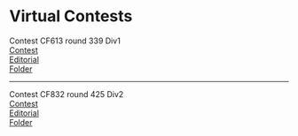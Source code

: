 # Virtual Contests

Contest CF613 round 339 Div1  
[Contest](http://codeforces.com/contest/613)  
[Editorial](http://codeforces.com/blog/entry/22832)  
[Folder](CF613)  

  ---------------------------------  

Contest CF832 round 425 Div2  
[Contest](http://codeforces.com/contest/832)  
[Editorial](http://codeforces.com/blog/entry/53461)  
[Folder](CF832)  
